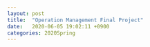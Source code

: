```yaml
---
layout: post
title:  "Operation Management Final Project"
date:   2020-06-05 19:02:11 +0900
categories: 2020Spring
---
```


